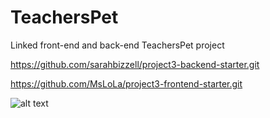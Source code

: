 # TeachersPet
Linked front-end and back-end TeachersPet project

https://github.com/sarahbizzell/project3-backend-starter.git

https://github.com/MsLoLa/project3-frontend-starter.git


![alt text](https://i.imgur.com/hQQQyEY.png")
